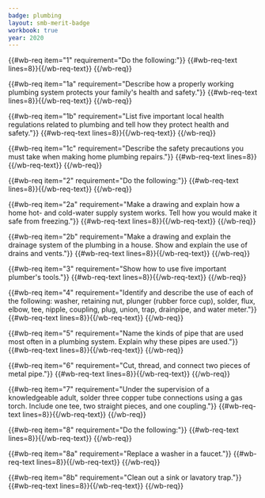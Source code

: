 ```yaml
---
badge: plumbing
layout: smb-merit-badge
workbook: true
year: 2020
---
```



{{#wb-req item="1" requirement="Do the following:"}}
{{#wb-req-text lines=8}}{{/wb-req-text}}
{{/wb-req}}

{{#wb-req item="1a" requirement="Describe how a properly working plumbing system protects your family's health and safety."}}
{{#wb-req-text lines=8}}{{/wb-req-text}}
{{/wb-req}}

{{#wb-req item="1b" requirement="List five important local health regulations related to plumbing and tell how they protect health and safety."}}
{{#wb-req-text lines=8}}{{/wb-req-text}}
{{/wb-req}}

{{#wb-req item="1c" requirement="Describe the safety precautions you must take when making home plumbing repairs."}}
{{#wb-req-text lines=8}}{{/wb-req-text}}
{{/wb-req}}

{{#wb-req item="2" requirement="Do the following:"}}
{{#wb-req-text lines=8}}{{/wb-req-text}}
{{/wb-req}}

{{#wb-req item="2a" requirement="Make a drawing and explain how a home hot- and cold-water supply system works. Tell how you would make it safe from freezing."}}
{{#wb-req-text lines=8}}{{/wb-req-text}}
{{/wb-req}}

{{#wb-req item="2b" requirement="Make a drawing and explain the drainage system of the plumbing in a house. Show and explain the use of drains and vents."}}
{{#wb-req-text lines=8}}{{/wb-req-text}}
{{/wb-req}}

{{#wb-req item="3" requirement="Show how to use five important plumber's tools."}}
{{#wb-req-text lines=8}}{{/wb-req-text}}
{{/wb-req}}

{{#wb-req item="4" requirement="Identify and describe the use of each of the following: washer, retaining nut, plunger (rubber force cup), solder, flux, elbow, tee, nipple, coupling, plug, union, trap, drainpipe, and water meter."}}
{{#wb-req-text lines=8}}{{/wb-req-text}}
{{/wb-req}}

{{#wb-req item="5" requirement="Name the kinds of pipe that are used most often in a plumbing system. Explain why these pipes are used."}}
{{#wb-req-text lines=8}}{{/wb-req-text}}
{{/wb-req}}

{{#wb-req item="6" requirement="Cut, thread, and connect two pieces of metal pipe."}}
{{#wb-req-text lines=8}}{{/wb-req-text}}
{{/wb-req}}

{{#wb-req item="7" requirement="Under the supervision of a knowledgeable adult, solder three copper tube connections using a gas torch. Include one tee, two straight pieces, and one coupling."}}
{{#wb-req-text lines=8}}{{/wb-req-text}}
{{/wb-req}}

{{#wb-req item="8" requirement="Do the following:"}}
{{#wb-req-text lines=8}}{{/wb-req-text}}
{{/wb-req}}

{{#wb-req item="8a" requirement="Replace a washer in a faucet."}}
{{#wb-req-text lines=8}}{{/wb-req-text}}
{{/wb-req}}

{{#wb-req item="8b" requirement="Clean out a sink or lavatory trap."}}
{{#wb-req-text lines=8}}{{/wb-req-text}}
{{/wb-req}}

